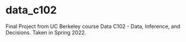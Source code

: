 # data_c102

Final Project from UC Berkeley course Data C102 - Data, Inference, and Decisions. Taken in Spring 2022. 
